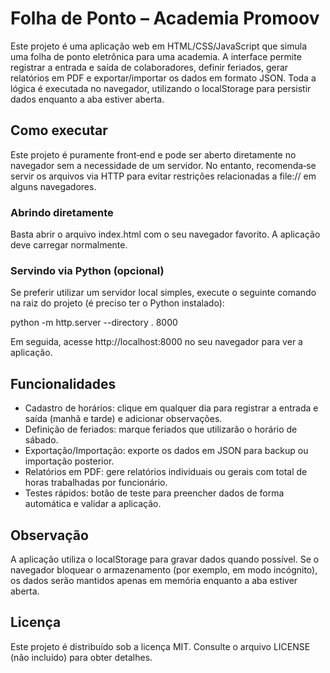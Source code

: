 # Folha de Ponto – Academia Promoov

Este projeto é uma aplicação web em HTML/CSS/JavaScript que simula uma folha de ponto eletrônica para uma academia. A interface permite registrar a entrada e saída de colaboradores, definir feriados, gerar relatórios em PDF e exportar/importar os dados em formato JSON. Toda a lógica é executada no navegador, utilizando o localStorage para persistir dados enquanto a aba estiver aberta.

## Como executar

Este projeto é puramente front‑end e pode ser aberto diretamente no navegador sem a necessidade de um servidor. No entanto, recomenda‑se servir os arquivos via HTTP para evitar restrições relacionadas a file:// em alguns navegadores.

### Abrindo diretamente

Basta abrir o arquivo index.html com o seu navegador favorito. A aplicação deve carregar normalmente.

### Servindo via Python (opcional)

Se preferir utilizar um servidor local simples, execute o seguinte comando na raiz do projeto (é preciso ter o Python instalado):

python -m http.server --directory . 8000

Em seguida, acesse http://localhost:8000 no seu navegador para ver a aplicação.

## Funcionalidades

- Cadastro de horários: clique em qualquer dia para registrar a entrada e saída (manhã e tarde) e adicionar observações.
- Definição de feriados: marque feriados que utilizarão o horário de sábado.
- Exportação/Importação: exporte os dados em JSON para backup ou importação posterior.
- Relatórios em PDF: gere relatórios individuais ou gerais com total de horas trabalhadas por funcionário.
- Testes rápidos: botão de teste para preencher dados de forma automática e validar a aplicação.

## Observação

A aplicação utiliza o localStorage para gravar dados quando possível. Se o navegador bloquear o armazenamento (por exemplo, em modo incógnito), os dados serão mantidos apenas em memória enquanto a aba estiver aberta.

## Licença

Este projeto é distribuído sob a licença MIT. Consulte o arquivo LICENSE (não incluído) para obter detalhes.
